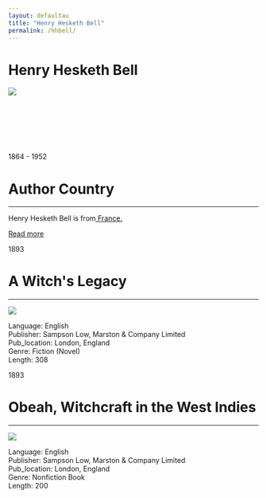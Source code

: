 ```yaml
---
layout: defaultau
title: "Henry Hesketh Bell"
permalink: /hhbell/
---
```

<!-- partial:index.partial.html -->
<div class="content">
    <h1>Henry Hesketh Bell</h1>
    <div class="quote">
        <div><img src="https://upload.wikimedia.org/wikipedia/en/6/6a/Portrait_of_Sir_Henry_Hesketh_Joudou_Bell.jpg" class="logo"></div>
    </div>
    <div class="timeline">
        <div style="padding-bottom:100px;"></div>
        <div class="block">
            <div class="date right"><p class="right"> 1864 - 1952 </p></div>
            <div class="dot"></div>
            <div class="left first">
            <div class="author_country">
                <h1>Author Country</h1><hr>
            <div class="aclocation"><p>Henry Hesketh Bell is from<a href="{{ site.baseurl }}/17"> France.</a></p></div>
                <div class="acreadmore"><a href="https://en.wikipedia.org/wiki/Henry_Hesketh_Bell" target="_blank">Read more</a></div>
            </div>
            </div>
        </div>
        <div class="block">
            <div class="date left"><p class="left">1893</p></div>
            <div class="dot"></div>
            <div class="right">
                <h1>A Witch's Legacy</h1><hr>
                <p><img src="https://i2.wp.com/ecda.northeastern.edu/wp-content/uploads/2018/08/witcheslegacy.png?w=860&ssl=1.jpg"></p>
                <p>
                Language: English<br/>
                Publisher: Sampson Low, Marston & Company Limited<br/>
                Pub_location: London, England<br/>
                Genre: Fiction (Novel)<br/>
                Length: 308</p>
            </div>
        </div>
        <div class="block">
            <div class="date right"><p class="right">1893</p></div>
            <div class="dot"></div>
            <div class="left hide">
                <h1>Obeah, Witchcraft in the West Indies</h1><hr>
                <p><img src="https://m.media-amazon.com/images/I/31fNwr5ZVZL._SY291_BO1,204,203,200_QL40_FMwebp_.jpg"></p>
                <p>Language: English<br/>
                Publisher: Sampson Low, Marston & Company Limited<br/>
                Pub_location: London, England<br/>
                Genre: Nonfiction Book<br/>
                Length: 200</p>
            </div>
        </div>
        <div id="footer">
</div>
<!-- partial -->
  <script src='https://cdnjs.cloudflare.com/ajax/libs/jquery/3.1.1/jquery.min.js'></script><script  src="assets/js/authorscript.js"></script>
